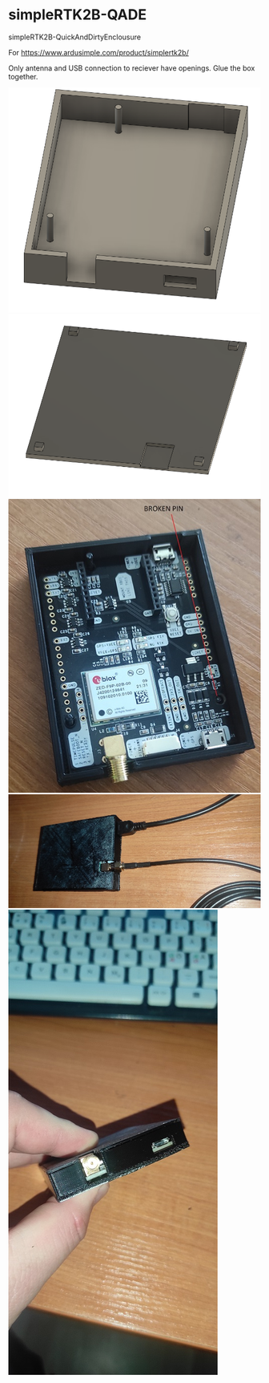 # simpleRTK2B-QADE
simpleRTK2B-QuickAndDirtyEnclousure

For https://www.ardusimple.com/product/simplertk2b/

Only antenna and USB connection to reciever have openings. Glue the box together. 

<img alt="alt_text" src="box.png" />
<img alt="alt_text" src="topcover.png" />
<img alt="alt_text" src="1650893103930.jpg" />
<img alt="alt_text" src="1650893591903.jpg" />
<img alt="alt_text" src="1650893608279.jpg" />
